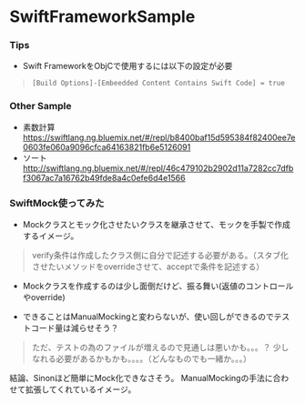 # SwiftFrameworkSample

### Tips
* Swift FrameworkをObjCで使用するには以下の設定が必要

> ``` [Build Options]-[Embeedded Content Contains Swift Code] = true ```

### Other Sample
* 素数計算
https://swiftlang.ng.bluemix.net/#/repl/b8400baf15d595384f82400ee7e0603fe060a9096cfca64163821fb6e5126091
* ソート
http://swiftlang.ng.bluemix.net/#/repl/46c479102b2902d11a7282cc7dfbf3067ac7a16762b49fde8a4c0efe6d4e1566


### SwiftMock使ってみた
* Mockクラスとモック化させたいクラスを継承させて、モックを手製で作成するイメージ。
> verify条件は作成したクラス側に自分で記述する必要がある。（スタブ化させたいメソッドをoverrideさせて、acceptで条件を記述する）

* Mockクラスを作成するのは少し面倒だけど、振る舞い(返値のコントロールやoverride)

* できることはManualMockingと変わらないが、使い回しができるのでテストコード量は減らせそう？ 
> ただ、テストの為のファイルが増えるので見通しは悪いかも。。。？ 少しなれる必要があるかもかも。。。。（どんなものでも一緒か。。。）

結論、Sinonほど簡単にMock化できなさそう。
ManualMockingの手法に合わせて拡張してくれているイメージ。
